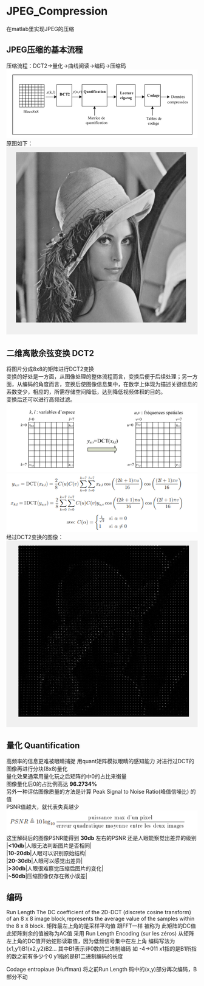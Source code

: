 # JPEG_Compression
在matlab里实现JPEG的压缩
## JPEG压缩的基本流程
压缩流程：DCT2->量化->曲线阅读->编码->压缩码  
![Jpegy压缩流程](graphe/1.png)  
原图如下：  
![原图](graphe/lena512.png)
## 二维离散余弦变换 DCT2
将图片分成8x8的矩阵进行DCT2变换  
变换的好处是一方面，从图像处理的整体流程而言，变换后便于后续处理；另一方面，从编码的角度而言，变换后使图像信息集中，在数学上体现为描述关键信息的系数变少，相应的，所需存储空间降低，达到降低视频体积的目的。  
变换后还可以进行高频过滤。  
![DCT2图示](graphe/2.png)
![DCT2算式](graphe/3.png)  
经过DCT2变换的图像：  
![imdct](graphe/imdct.png)
## 量化 Quantification
高频率的信息更难被眼睛捕捉 用quant矩阵模拟眼睛的感知能力 对进行过DCT的图像再进行分块(8x8)量化  
量化效果通常用量化玩之后矩阵的中0的占比来衡量  
图像量化后0的占比例高达 **96.2734%**  
另外一种评估图像质量的方法是计算 Peak Signal to Noise Ratio(峰值信噪比) 的值  
PSNR值越大，就代表失真越少  
![PSNR](graphe/5.png)  
这里解码后的图像PSNR能得到 **30db** 左右的PSNR 还是人眼能察觉出差异的级别  
  |**<10db**|人眼无法判断图片是否相同|  
  |**10-20db**|人眼可以识别原始结构|  
  |**20-30db**|人眼可以感觉出差异|  
  |**>30db**|人眼很难察觉压缩后图片的变化|  
  |**~50db**|压缩图像仅存在微小误差|  
## 编码
Run Length
The DC coefficient of the 2D-DCT (discrete cosine transform) of an 8 x 8 image block,represents the average value of the samples within the 8 x 8 block.
矩阵最左上角的是采样平均值 跟FFT一样 被称为 此矩阵的DC值 此矩阵剩余的值被称为AC值
采用 Run Length Encoding (sur les zéros)
从矩阵左上角的DC值开始蛇形读取值，因为低频信号集中在左上角
编码写法为 (x1,y1)B1(x2,y2)B2...
其中B1表示非0数的二进制编码 如 -4->011
x1指的是B1所指的数之前有多少个0
y1指的是B1二进制编码的长度
    
Codage entropiaue (Huffman)
   将之前Run Length 码中的(x,y)部分再次编码，B部分不动